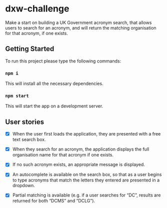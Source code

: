 # dxw-challenge

Make a start on building a UK Government acronym search, that allows users to search for an acronym, and will return the matching organisation for that acronym, if one exists.

## Getting Started

To run this project please type the following commands:

### `npm i`

This will install all the necessary dependencies.

### `npm start`

This will start the app on a development server. 

## User stories

- [x] When the user first loads the application, they are presented with a free text search
box.

- [x] When they search for an acronym, the application displays the full organisation
name for that acronym if one exists.

- [x] If no such acronym exists, an appropriate message is displayed.

- [x] An autocomplete is available on the search box, so that as a user begins to type
acronyms that match the letters they entered are presented in a dropdown.

- [x] Partial matching is available (e.g. if a user searches for “DC”, results are returned for
both “DCMS” and “DCLG”).
